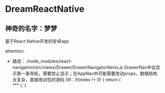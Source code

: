 # DreamReactNative

## 神奇的名字：梦梦

基于React Native开发的安卓app



attention:
* 路径：./node_modules/react-navigation/src/views/Drawer/DrawerNavigatorItems.js
  DrawerNav中会显示第一条导航，需要禁止显示；在AppNav中可能需要改动props，数据结构太复杂，直接改动包的源码
    59：if(index != 0) {
        return (   
          ***
        );
      }
